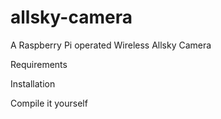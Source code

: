 # allsky-camera
A Raspberry Pi operated Wireless Allsky Camera

Requirements

Installation

Compile it yourself
